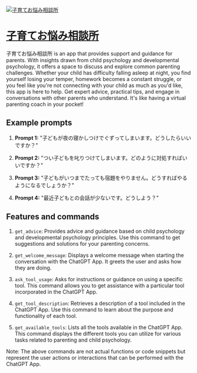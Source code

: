 [![子育てお悩み相談所](https://files.oaiusercontent.com/file-TeKrXhSPllAbFOpAUV6n65JC?se=2123-10-17T03%3A01%3A00Z&sp=r&sv=2021-08-06&sr=b&rscc=max-age%3D31536000%2C%20immutable&rscd=attachment%3B%20filename%3Dimage%2520bandsaurus.png&sig=GNuJqX9eE%2BuHRc6wmRdyEfoR/jqLYWIQXvlyOcsxSaU%3D)](https://chat.openai.com/g/g-M9Wc0HyxJ-zi-yu-teonao-mixiang-tan-suo)

# [子育てお悩み相談所](https://chat.openai.com/g/g-M9Wc0HyxJ-zi-yu-teonao-mixiang-tan-suo)

子育てお悩み相談所 is an app that provides support and guidance for parents. With insights drawn from child psychology and developmental psychology, it offers a space to discuss and explore common parenting challenges. Whether your child has difficulty falling asleep at night, you find yourself losing your temper, homework becomes a constant struggle, or you feel like you're not connecting with your child as much as you'd like, this app is here to help. Get expert advice, practical tips, and engage in conversations with other parents who understand. It's like having a virtual parenting coach in your pocket!

## Example prompts

1. **Prompt 1:** "子どもが夜の寝かしつけでぐずってしまいます。どうしたらいいですか？"

2. **Prompt 2:** "つい子どもを叱りつけてしまいます。どのように対処すればいいですか？"

3. **Prompt 3:** "子どもがいつまでたっても宿題をやりません。どうすればやるようになるでしょうか？"

4. **Prompt 4:** "最近子どもとの会話が少ないです。どうしよう？"

## Features and commands

1. `get_advice`: Provides advice and guidance based on child psychology and developmental psychology principles. Use this command to get suggestions and solutions for your parenting concerns.

2. `get_welcome_message`: Displays a welcome message when starting the conversation with the ChatGPT App. It greets the user and asks how they are doing.

3. `ask_tool_usage`: Asks for instructions or guidance on using a specific tool. This command allows you to get assistance with a particular tool incorporated in the ChatGPT App.

4. `get_tool_description`: Retrieves a description of a tool included in the ChatGPT App. Use this command to learn about the purpose and functionality of each tool.

5. `get_available_tools`: Lists all the tools available in the ChatGPT App. This command displays the different tools you can utilize for various tasks related to parenting and child psychology.

Note: The above commands are not actual functions or code snippets but represent the user actions or interactions that can be performed with the ChatGPT App.